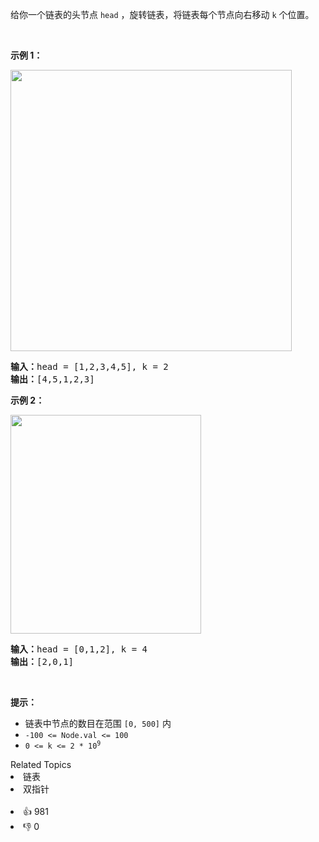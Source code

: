 <p>给你一个链表的头节点 <code>head</code> ，旋转链表，将链表每个节点向右移动&nbsp;<code>k</code><em>&nbsp;</em>个位置。</p>

<p>&nbsp;</p>

<p><strong>示例 1：</strong></p> 
<img alt="" src="https://assets.leetcode.com/uploads/2020/11/13/rotate1.jpg" style="width: 450px;" /> 
<pre>
<strong>输入：</strong>head = [1,2,3,4,5], k = 2
<strong>输出：</strong>[4,5,1,2,3]
</pre>

<p><strong>示例 2：</strong></p> 
<img alt="" src="https://assets.leetcode.com/uploads/2020/11/13/roate2.jpg" style="width: 305px; height: 350px;" /> 
<pre>
<strong>输入：</strong>head = [0,1,2], k = 4
<strong>输出：</strong>[2,0,1]
</pre>

<p>&nbsp;</p>

<p><strong>提示：</strong></p>

<ul> 
 <li>链表中节点的数目在范围 <code>[0, 500]</code> 内</li> 
 <li><code>-100 &lt;= Node.val &lt;= 100</code></li> 
 <li><code>0 &lt;= k &lt;= 2 * 10<sup>9</sup></code></li> 
</ul>

<div><div>Related Topics</div><div><li>链表</li><li>双指针</li></div></div><br><div><li>👍 981</li><li>👎 0</li></div>